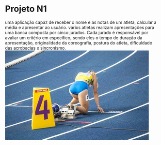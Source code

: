 # Projeto N1 
uma aplicação capaz de receber o nome e as notas de um atleta, calcular a média e apresentar ao usuário.
vários atletas realizam apresentações para uma banca composta por cinco jurados. Cada jurado é responsável por avaliar um critério em específico, sendo eles o tempo de duração da apresentação, originalidade da coreografia, postura do atleta, dificuldade das acrobacias e sincronismo.
![imagen atleta](https://github.com/WilfredoSolorzano/notas-atletas/blob/main/OIP.jpg)
